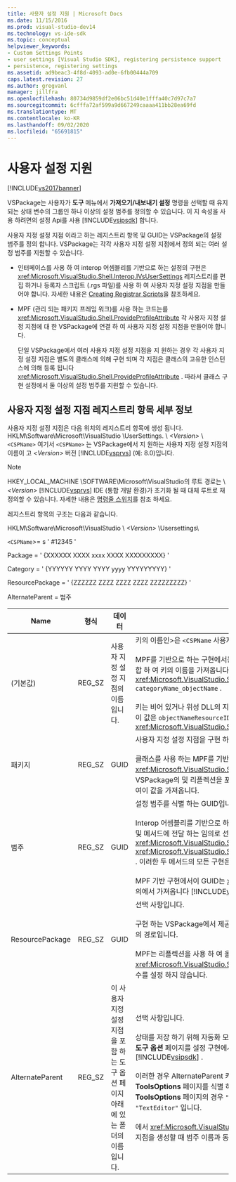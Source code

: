 ```yaml
---
title: 사용자 설정 지원 | Microsoft Docs
ms.date: 11/15/2016
ms.prod: visual-studio-dev14
ms.technology: vs-ide-sdk
ms.topic: conceptual
helpviewer_keywords:
- Custom Settings Points
- user settings [Visual Studio SDK], registering persistence support
- persistence, registering settings
ms.assetid: ad9beac3-4f8d-4093-ad0e-6fb00444a709
caps.latest.revision: 27
ms.author: gregvanl
manager: jillfra
ms.openlocfilehash: 80734d9859df2e06bc51d40e1fffa40c7d97c7a7
ms.sourcegitcommit: 6cfffa72af599a9d667249caaaa411bb28ea69fd
ms.translationtype: MT
ms.contentlocale: ko-KR
ms.lasthandoff: 09/02/2020
ms.locfileid: "65691815"
---
```

# <a name="support-for-user-settings"></a>사용자 설정 지원
[!INCLUDE[vs2017banner](../../includes/vs2017banner.md)]

VSPackage는 사용자가 **도구** 메뉴에서 **가져오기/내보내기 설정** 명령을 선택할 때 유지 되는 상태 변수의 그룹인 하나 이상의 설정 범주를 정의할 수 있습니다. 이 지 속성을 사용 하려면의 설정 Api를 사용 [!INCLUDE[vsipsdk](../../includes/vsipsdk-md.md)] 합니다.  
  
 사용자 지정 설정 지점 이라고 하는 레지스트리 항목 및 GUID는 VSPackage의 설정 범주를 정의 합니다. VSPackage는 각각 사용자 지정 설정 지점에서 정의 되는 여러 설정 범주를 지원할 수 있습니다.  
  
- 인터페이스를 사용 하 여 interop 어셈블리를 기반으로 하는 설정의 구현은 <xref:Microsoft.VisualStudio.Shell.Interop.IVsUserSettings> 레지스트리를 편집 하거나 등록자 스크립트 (.rgs 파일)를 사용 하 여 사용자 지정 설정 지점을 만들어야 합니다. 자세한 내용은 [Creating Registrar Scripts](https://msdn.microsoft.com/library/cbd5024b-8061-4a71-be65-7fee90374a35)을 참조하세요.  
  
- MPF (관리 되는 패키지 프레임 워크)를 사용 하는 코드는를 <xref:Microsoft.VisualStudio.Shell.ProvideProfileAttribute> 각 사용자 지정 설정 지점에 대 한 VSPackage에 연결 하 여 사용자 지정 설정 지점을 만들어야 합니다.  
  
     단일 VSPackage에서 여러 사용자 지정 설정 지점을 지 원하는 경우 각 사용자 지정 설정 지점은 별도의 클래스에 의해 구현 되며 각 지점은 클래스의 고유한 인스턴스에 의해 등록 됩니다 <xref:Microsoft.VisualStudio.Shell.ProvideProfileAttribute> . 따라서 클래스 구현 설정에서 둘 이상의 설정 범주를 지원할 수 있습니다.  
  
## <a name="custom-settings-point-registry-entry-details"></a>사용자 지정 설정 지점 레지스트리 항목 세부 정보  
 사용자 지정 설정 지점은 다음 위치의 레지스트리 항목에 생성 됩니다. HKLM\Software\Microsoft\VisualStudio \UserSettings. \\ *\<Version>* \\ `<CSPName>` 여기서 `<CSPName>` 는 VSPackage에서 지 원하는 사용자 지정 설정 지점의 이름이 고 *\<Version>* 버전 [!INCLUDE[vsprvs](../../includes/vsprvs-md.md)] (예: 8.0)입니다.  
  
> [!NOTE]
> HKEY_LOCAL_MACHINE \SOFTWARE\Microsoft\VisualStudio의 루트 경로는 \\ *\<Version>* [!INCLUDE[vsprvs](../../includes/vsprvs-md.md)] IDE (통합 개발 환경)가 초기화 될 때 대체 루트로 재정의할 수 있습니다. 자세한 내용은 [명령줄 스위치](../../extensibility/command-line-switches-visual-studio-sdk.md)를 참조 하세요.  
  
 레지스트리 항목의 구조는 다음과 같습니다.  
  
 HKLM\Software\Microsoft\VisualStudio \\ *\<Version>* \Usersettings\  
  
 `<CSPName`>= s ' #12345 '  
  
 Package = ' {XXXXXX XXXX xxxx XXXX XXXXXXXXX} '  
  
 Category = ' {YYYYYY YYYY YYYY yyyy YYYYYYYYY} '  
  
 ResourcePackage = ' {ZZZZZZ ZZZZ ZZZZ ZZZZ ZZZZZZZZZ} '  
  
 AlternateParent = 범주  
  
|Name|형식|데이터|Description|  
|----------|----------|----------|-----------------|  
|(기본값)|REG_SZ|사용자 지정 설정 지점의 이름입니다.|키의 이름인>은 `<CSPName` 사용자 지정 설정 지점의 지역화 되지 않은 이름입니다.<br /><br /> MPF를 기반으로 하는 구현에서는 `categoryName` `objectName` 생성자의 및 인수를로 결합 하 여 키의 이름을 가져옵니다 <xref:Microsoft.VisualStudio.Shell.ProvideProfileAttribute> `categoryName_objectName` .<br /><br /> 키는 비어 있거나 위성 DLL의 지역화 된 문자열에 대 한 참조 ID를 포함할 수 있습니다. 이 값은 `objectNameResourceID` 생성자에 대 한 인수에서 가져옵니다 <xref:Microsoft.VisualStudio.Shell.ProvideProfileAttribute> .|  
|패키지|REG_SZ|GUID|사용자 지정 설정 지점을 구현 하는 VSPackage의 GUID입니다.<br /><br /> 클래스를 사용 하는 MPF를 기반으로 하는 구현 <xref:Microsoft.VisualStudio.Shell.ProvideProfileAttribute> 에서는 `objectType` VSPackage의 및 리플렉션을 포함 하는 생성자의 인수를 사용 <xref:System.Type> 하 여이 값을 가져옵니다.|  
|범주|REG_SZ|GUID|설정 범주를 식별 하는 GUID입니다.<br /><br /> Interop 어셈블리를 기반으로 하는 구현의 경우이 값은 [!INCLUDE[vsprvs](../../includes/vsprvs-md.md)] IDE에서 및 메서드에 전달 하는 임의로 선택 된 GUID 일 수 있습니다 <xref:Microsoft.VisualStudio.Shell.Interop.IVsUserSettings.ExportSettings%2A> <xref:Microsoft.VisualStudio.Shell.Interop.IVsUserSettings.ImportSettings%2A> . 이러한 두 메서드의 모든 구현은 해당 GUID 인수를 확인 해야 합니다.<br /><br /> MPF 기반 구현에서이 GUID는 <xref:System.Type> 설정 메커니즘을 구현 하는 클래스의에서 가져옵니다 [!INCLUDE[vsprvs](../../includes/vsprvs-md.md)] .|  
|ResourcePackage|REG_SZ|GUID|선택 사항입니다.<br /><br /> 구현 하는 VSPackage에서 제공 하지 않는 경우 지역화 된 문자열이 포함 된 위성 DLL의 경로입니다.<br /><br /> MPF는 리플렉션을 사용 하 여 올바른 리소스 VSPackage를 가져옵니다 <xref:Microsoft.VisualStudio.Shell.ProvideProfileAttribute> . 따라서 클래스는이 인수를 설정 하지 않습니다.|  
|AlternateParent|REG_SZ|이 사용자 지정 설정 지점을 포함 하는 도구 옵션 페이지 아래에 있는 폴더의 이름입니다.|선택 사항입니다.<br /><br /> 상태를 저장 하기 위해 자동화 모델의 메커니즘이 아닌의 지 속성 메커니즘을 사용 하는 **도구 옵션** 페이지를 설정 구현에서 지 원하는 경우에만이 값을 설정 해야 합니다 [!INCLUDE[vsipsdk](../../includes/vsipsdk-md.md)] .<br /><br /> 이러한 경우 AlternateParent 키의 값은 `topic` `topic.sub-topic` 특정 **ToolsOptions** 페이지를 식별 하는 데 사용 되는 문자열의 섹션입니다. 예를 들어 **ToolsOptions** 페이지의 경우 `"TextEditor.Basic"` AlternateParent의 값은 `"TextEditor"` 입니다.<br /><br /> 에서 <xref:Microsoft.VisualStudio.Shell.ProvideProfileAttribute> 사용자 지정 설정 지점을 생성할 때 범주 이름과 동일 합니다.|
